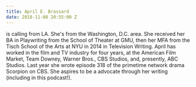 ```yaml
---
title: April E. Brassard
date: 2018-11-08 20:55:00 Z
---
```


is calling from LA. She's from the Washington, D.C. area. She received her BA in Playwriting from the School of Theater at GMU, then her MFA from the Tisch School of the Arts at NYU in 2014 in Television Writing. April has worked in the film and TV industry for four years, at the American Film Market, Team Downey, Warner Bros., CBS Studios, and, presently, ABC Studios. Last year she wrote episode 318 of the primetime network drama Scorpion on CBS. She aspires to be a advocate through her writing (including in this podcast!).